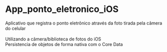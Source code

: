 # App_ponto_eletronico_iOS
Aplicativo que registra o ponto eletrônico através  da foto tirada pela câmera do celular
<br>
<br>
Utilizando a câmera/biblioteca de fotos do iOS <br>
Persistencia de objetos de forma nativa com o Core Data <br>
